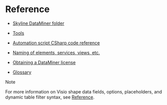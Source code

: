 # Reference

- [Skyline DataMiner folder](../part_7/SkylineDataminerFolder/SkylineDataminerFolder.md#skyline-dataminer-folder)

- [Tools](../part_7/DataminerTools/DataminerTools.md#tools)

- [Automation script CSharp code reference](../part_7/CsharpReference/CsharpReference.md#automation-script-csharp-code-reference)

- [Naming of elements, services, views, etc.](../part_7/NamingConventions/NamingConventions.md#naming-of-elements-services-views-etc)

- [Obtaining a DataMiner license](../part_7/DataminerLicenses/DataminerLicenses.md#obtaining-a-dataminer-license)

- [Glossary](../part_7/glossary/glossary.md)

> [!NOTE]
> For more information on Visio shape data fields, options, placeholders, and dynamic table filter syntax, see [Reference](../part_2/visio/Reference.md).
